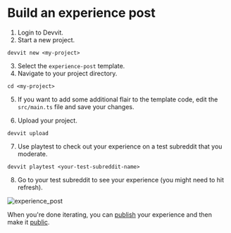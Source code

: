 # Build an experience post

1. Login to Devvit.
2. Start a new project.

```tsx
devvit new <my-project>
```

3. Select the `experience-post` template.
4. Navigate to your project directory.

```tsx
cd <my-project>
```

5. If you want to add some additional flair to the template code, edit the `src/main.ts` file and save your changes.

6. Upload your project.

```tsx
devvit upload
```

7. Use playtest to check out your experience on a test subreddit that you moderate.

```tsx
devvit playtest <your-test-subreddit-name>
```

8. Go to your test subreddit to see your experience (you might need to hit refresh).

![experience_post](./assets/experience-post-example.png)

When you're done iterating, you can [publish](dev_guide.mdx#9publish) your experience and then make it [public](dev_guide.mdx#10gopublic).
